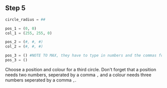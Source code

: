 ## Step 5

```python
circle_radius = ##

pos_1 = (0, 0) 
col_1 = (255, 255, 0)

pos_2 = (#, #, #)
col_2 = (#, #, #)

pos_3 = () #NOTE TO MAX, they have to type in numbers and the commas for this one.
pos_3 = ()
```

Choose a position and colour for a third circle. Don't forget that a position needs two numbers, seperated by a comma `,` and a colour needs three numbers seperated by a comma `,`.

